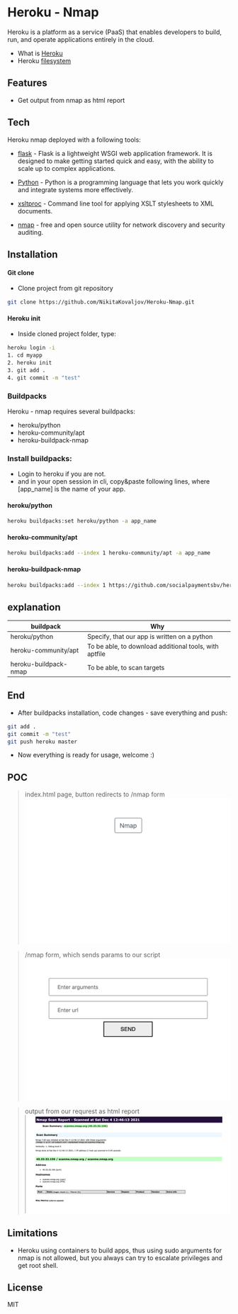 # Heroku - Nmap

Heroku is a platform as a service (PaaS) that enables developers to build, run, and operate applications entirely in the cloud.

- What is [Heroku]
- Heroku [filesystem]

## Features

- Get output from nmap as html report 

## Tech

Heroku nmap deployed with a following tools:

- [flask] - Flask is a lightweight WSGI web application framework. It is designed to make getting started quick and easy, with the ability to scale up to complex applications.

- [Python] - Python is a programming language that lets you work quickly
and integrate systems more effectively.

- [xsltproc] - Command line tool for applying XSLT stylesheets to XML documents.

- [nmap] - free and open source utility for network discovery and security auditing.

## Installation

#### Git clone
 - Clone project from git repository
```bash
git clone https://github.com/NikitaKovaljov/Heroku-Nmap.git
```

#### Heroku init
- Inside cloned project folder, type:

```bash
heroku login -i
1. cd myapp
2. heroku init
3. git add .
4. git commit -m "test"
```
### Buildpacks
Heroku - nmap requires several buildpacks:
- heroku/python
- heroku-community/apt
- heroku-buildpack-nmap

### Install buildpacks:

- Login to heroku if you are not. 
- and in your open session in cli, copy&paste following lines, where [app_name] is the name of your app.

#### heroku/python

```bash
heroku buildpacks:set heroku/python -a app_name
```

#### heroku-community/apt

```bash
heroku buildpacks:add --index 1 heroku-community/apt -a app_name
```

#### heroku-buildpack-nmap

```bash
heroku buildpacks:add --index 1 https://github.com/socialpaymentsbv/heroku-buildpack-nmap.git -a app_name
```

## explanation

| buildpack | Why |
| ------ | ------ |
| heroku/python | Specify, that our app is written on a python |
| heroku-community/apt | To be able, to download additional tools, with aptfile |
| heroku-buildpack-nmap | To be able, to scan targets |

## End

- After buildpacks installation, code changes - save everything and push:

```bash
git add .
git commit -m "test"
git push heroku master
```
- Now everything is ready for usage, welcome :)

## POC 
> index.html page, button redirects to /nmap form 
![](https://github.com/NikitaKovaljov/Heroku-Nmap/blob/main/POC/index.png?raw=true)

> /nmap form, which sends params to our script
![](https://github.com/NikitaKovaljov/Heroku-Nmap/blob/main/POC/:nmap.png?raw=true)

> output from our requrest as html report
![](https://github.com/NikitaKovaljov/Heroku-Nmap/blob/main/POC/result.png?raw=true)

## Limitations

- Heroku using containers to build apps, thus using sudo arguments for nmap is not allowed, but you always can try to escalate privileges and get root shell. 

## License
MIT

   [flask]: <https://palletsprojects.com/p/flask/>
   [Python]: <https://www.python.org/>
   [xsltproc]: <https://linux.die.net/man/1/xsltproc>
   [nmap]: <https://nmap.org/>
   [Heroku]: <https://www.heroku.com/what>
   [filesystem]: <https://devcenter.heroku.com/articles/dynos#ephemeral-filesystem>

